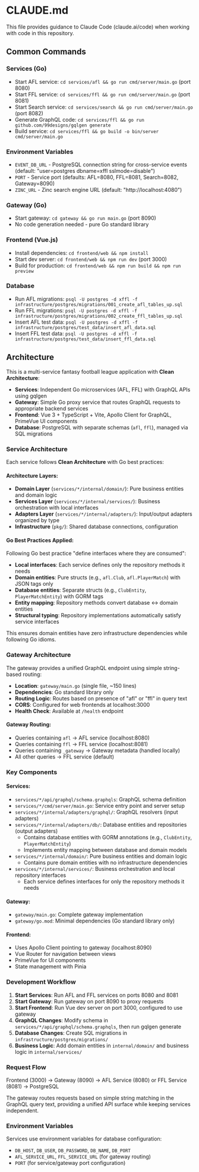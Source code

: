 # CLAUDE.md

This file provides guidance to Claude Code (claude.ai/code) when working with code in this repository.

## Common Commands

### Services (Go)
- Start AFL service: `cd services/afl && go run cmd/server/main.go` (port 8080)
- Start FFL service: `cd services/ffl && go run cmd/server/main.go` (port 8081)
- Start Search service: `cd services/search && go run cmd/server/main.go` (port 8082)
- Generate GraphQL code: `cd services/ffl && go run github.com/99designs/gqlgen generate`
- Build service: `cd services/ffl && go build -o bin/server cmd/server/main.go`

### Environment Variables
- `EVENT_DB_URL` - PostgreSQL connection string for cross-service events (default: "user=postgres dbname=xffl sslmode=disable")
- `PORT` - Service port (defaults: AFL=8080, FFL=8081, Search=8082, Gateway=8090)
- `ZINC_URL` - Zinc search engine URL (default: "http://localhost:4080")

### Gateway (Go)
- Start gateway: `cd gateway && go run main.go` (port 8090)
- No code generation needed - pure Go standard library

### Frontend (Vue.js)
- Install dependencies: `cd frontend/web && npm install`
- Start dev server: `cd frontend/web && npm run dev` (port 3000)
- Build for production: `cd frontend/web && npm run build && npm run preview`

### Database
- Run AFL migrations: `psql -U postgres -d xffl -f infrastructure/postgres/migrations/001_create_afl_tables_up.sql`
- Run FFL migrations: `psql -U postgres -d xffl -f infrastructure/postgres/migrations/002_create_ffl_tables_up.sql`
- Insert AFL test data: `psql -U postgres -d xffl -f infrastructure/postgres/test_data/insert_afl_data.sql`
- Insert FFL test data: `psql -U postgres -d xffl -f infrastructure/postgres/test_data/insert_ffl_data.sql`

## Architecture

This is a multi-service fantasy football league application with **Clean Architecture**:

- **Services**: Independent Go microservices (AFL, FFL) with GraphQL APIs using gqlgen
- **Gateway**: Simple Go proxy service that routes GraphQL requests to appropriate backend services
- **Frontend**: Vue 3 + TypeScript + Vite, Apollo Client for GraphQL, PrimeVue UI components
- **Database**: PostgreSQL with separate schemas (`afl`, `ffl`), managed via SQL migrations

### Service Architecture

Each service follows **Clean Architecture** with Go best practices:

#### Architecture Layers:
- **Domain Layer** (`services/*/internal/domain/`): Pure business entities and domain logic
- **Services Layer** (`services/*/internal/services/`): Business orchestration with local interfaces
- **Adapters Layer** (`services/*/internal/adapters/`): Input/output adapters organized by type
- **Infrastructure** (`pkg/`): Shared database connections, configuration

#### Go Best Practices Applied:
Following Go best practice "define interfaces where they are consumed":
- **Local interfaces**: Each service defines only the repository methods it needs
- **Domain entities**: Pure structs (e.g., `afl.Club`, `afl.PlayerMatch`) with JSON tags only
- **Database entities**: Separate structs (e.g., `ClubEntity`, `PlayerMatchEntity`) with GORM tags
- **Entity mapping**: Repository methods convert database ↔ domain entities
- **Structural typing**: Repository implementations automatically satisfy service interfaces

This ensures domain entities have zero infrastructure dependencies while following Go idioms.

### Gateway Architecture

The gateway provides a unified GraphQL endpoint using simple string-based routing:

- **Location**: `gateway/main.go` (single file, ~150 lines)
- **Dependencies**: Go standard library only
- **Routing Logic**: Routes based on presence of "afl" or "ffl" in query text
- **CORS**: Configured for web frontends at localhost:3000
- **Health Check**: Available at `/health` endpoint

#### Gateway Routing:
- Queries containing `afl` → AFL service (localhost:8080)
- Queries containing `ffl` → FFL service (localhost:8081)
- Queries containing `_gateway` → Gateway metadata (handled locally)
- All other queries → FFL service (default)

### Key Components

#### Services:
- `services/*/api/graphql/schema.graphqls`: GraphQL schema definition
- `services/*/cmd/server/main.go`: Service entry point and server setup
- `services/*/internal/adapters/graphql/`: GraphQL resolvers (input adapters)
- `services/*/internal/adapters/db/`: Database entities and repositories (output adapters)
  - Contains database entities with GORM annotations (e.g., `ClubEntity`, `PlayerMatchEntity`)
  - Implements entity mapping between database and domain models
- `services/*/internal/domain/`: Pure business entities and domain logic
  - Contains pure domain entities with no infrastructure dependencies
- `services/*/internal/services/`: Business orchestration and local repository interfaces
  - Each service defines interfaces for only the repository methods it needs

#### Gateway:
- `gateway/main.go`: Complete gateway implementation
- `gateway/go.mod`: Minimal dependencies (Go standard library only)

#### Frontend:
- Uses Apollo Client pointing to gateway (localhost:8090)
- Vue Router for navigation between views
- PrimeVue for UI components
- State management with Pinia

### Development Workflow

1. **Start Services**: Run AFL and FFL services on ports 8080 and 8081
2. **Start Gateway**: Run gateway on port 8090 to proxy requests
3. **Start Frontend**: Run Vue dev server on port 3000, configured to use gateway
4. **GraphQL Changes**: Modify schema in `services/*/api/graphql/schema.graphqls`, then run gqlgen generate
5. **Database Changes**: Create SQL migrations in `infrastructure/postgres/migrations/`
6. **Business Logic**: Add domain entities in `internal/domain/` and business logic in `internal/services/`

### Request Flow

Frontend (3000) → Gateway (8090) → AFL Service (8080) or FFL Service (8081) → PostgreSQL

The gateway routes requests based on simple string matching in the GraphQL query text, providing a unified API surface while keeping services independent.

### Environment Variables

Services use environment variables for database configuration:
- `DB_HOST`, `DB_USER`, `DB_PASSWORD`, `DB_NAME`, `DB_PORT`
- `AFL_SERVICE_URL`, `FFL_SERVICE_URL` (for gateway routing)
- `PORT` (for service/gateway port configuration)